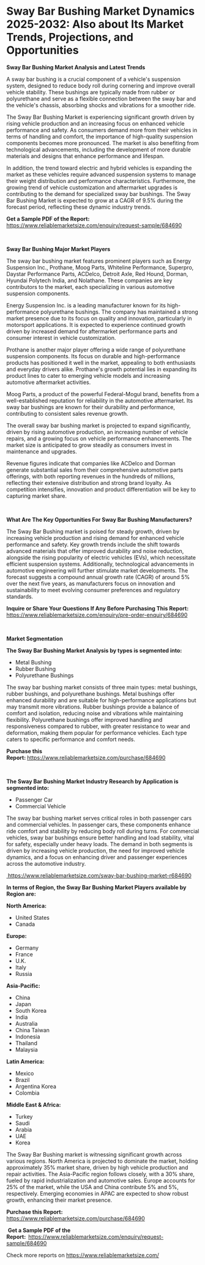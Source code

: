 <p><h1>Sway Bar Bushing Market Dynamics 2025-2032: Also about Its Market Trends, Projections, and Opportunities</h1></p><p><strong>Sway Bar Bushing Market Analysis and Latest Trends</strong></p>
<p><p>A sway bar bushing is a crucial component of a vehicle's suspension system, designed to reduce body roll during cornering and improve overall vehicle stability. These bushings are typically made from rubber or polyurethane and serve as a flexible connection between the sway bar and the vehicle's chassis, absorbing shocks and vibrations for a smoother ride.</p><p>The Sway Bar Bushing Market is experiencing significant growth driven by rising vehicle production and an increasing focus on enhanced vehicle performance and safety. As consumers demand more from their vehicles in terms of handling and comfort, the importance of high-quality suspension components becomes more pronounced. The market is also benefiting from technological advancements, including the development of more durable materials and designs that enhance performance and lifespan.</p><p>In addition, the trend toward electric and hybrid vehicles is expanding the market as these vehicles require advanced suspension systems to manage their weight distribution and performance characteristics. Furthermore, the growing trend of vehicle customization and aftermarket upgrades is contributing to the demand for specialized sway bar bushings. The Sway Bar Bushing Market is expected to grow at a CAGR of 9.5% during the forecast period, reflecting these dynamic industry trends.</p></p>
<p><strong>Get a Sample PDF of the Report:&nbsp;</strong> <a href="https://www.reliablemarketsize.com/enquiry/request-sample/684690?utm_campaign=1835&utm_medium=2&utm_source=Github&utm_content=ia&utm_term=30032025&utm_id=sway-bar-bushing">https://www.reliablemarketsize.com/enquiry/request-sample/684690</a></p>
<p>&nbsp;</p>
<p><strong>Sway Bar Bushing Major Market Players</strong></p>
<p><p>The sway bar bushing market features prominent players such as Energy Suspension Inc., Prothane, Moog Parts, Whiteline Performance, Superpro, Daystar Performance Parts, ACDelco, Detroit Axle, Red Hound, Dorman, Hyundai Polytech India, and Nolathane. These companies are key contributors to the market, each specializing in various automotive suspension components.</p><p>Energy Suspension Inc. is a leading manufacturer known for its high-performance polyurethane bushings. The company has maintained a strong market presence due to its focus on quality and innovation, particularly in motorsport applications. It is expected to experience continued growth driven by increased demand for aftermarket performance parts and consumer interest in vehicle customization.</p><p>Prothane is another major player offering a wide range of polyurethane suspension components. Its focus on durable and high-performance products has positioned it well in the market, appealing to both enthusiasts and everyday drivers alike. Prothane's growth potential lies in expanding its product lines to cater to emerging vehicle models and increasing automotive aftermarket activities.</p><p>Moog Parts, a product of the powerful Federal-Mogul brand, benefits from a well-established reputation for reliability in the automotive aftermarket. Its sway bar bushings are known for their durability and performance, contributing to consistent sales revenue growth. </p><p>The overall sway bar bushing market is projected to expand significantly, driven by rising automotive production, an increasing number of vehicle repairs, and a growing focus on vehicle performance enhancements. The market size is anticipated to grow steadily as consumers invest in maintenance and upgrades. </p><p>Revenue figures indicate that companies like ACDelco and Dorman generate substantial sales from their comprehensive automotive parts offerings, with both reporting revenues in the hundreds of millions, reflecting their extensive distribution and strong brand loyalty. As competition intensifies, innovation and product differentiation will be key to capturing market share.</p></p>
<p>&nbsp;</p>
<p><strong>What Are The Key Opportunities For Sway Bar Bushing Manufacturers?</strong></p>
<p><p>The Sway Bar Bushing market is poised for steady growth, driven by increasing vehicle production and rising demand for enhanced vehicle performance and safety. Key growth trends include the shift towards advanced materials that offer improved durability and noise reduction, alongside the rising popularity of electric vehicles (EVs), which necessitate efficient suspension systems. Additionally, technological advancements in automotive engineering will further stimulate market developments. The forecast suggests a compound annual growth rate (CAGR) of around 5% over the next five years, as manufacturers focus on innovation and sustainability to meet evolving consumer preferences and regulatory standards.</p></p>
<p><strong>Inquire or Share Your Questions If Any Before Purchasing This Report:</strong> <a href="https://www.reliablemarketsize.com/enquiry/pre-order-enquiry/684690?utm_campaign=1835&utm_medium=2&utm_source=Github&utm_content=ia&utm_term=30032025&utm_id=sway-bar-bushing">https://www.reliablemarketsize.com/enquiry/pre-order-enquiry/684690</a></p>
<p>&nbsp;</p>
<p><strong>Market Segmentation</strong></p>
<p><strong>The Sway Bar Bushing Market Analysis by types is segmented into:</strong></p>
<p><ul><li>Metal Bushing</li><li>Rubber Bushing</li><li>Polyurethane Bushings</li></ul></p>
<p><p>The sway bar bushing market consists of three main types: metal bushings, rubber bushings, and polyurethane bushings. Metal bushings offer enhanced durability and are suitable for high-performance applications but may transmit more vibrations. Rubber bushings provide a balance of comfort and isolation, reducing noise and vibrations while maintaining flexibility. Polyurethane bushings offer improved handling and responsiveness compared to rubber, with greater resistance to wear and deformation, making them popular for performance vehicles. Each type caters to specific performance and comfort needs.</p></p>
<p><strong>Purchase this Report:&nbsp;</strong><a href="https://www.reliablemarketsize.com/purchase/684690?utm_campaign=1835&utm_medium=2&utm_source=Github&utm_content=ia&utm_term=30032025&utm_id=sway-bar-bushing">https://www.reliablemarketsize.com/purchase/684690</a></p>
<p>&nbsp;</p>
<p><strong>The Sway Bar Bushing Market Industry Research by Application is segmented into:</strong></p>
<p><ul><li>Passenger Car</li><li>Commercial Vehicle</li></ul></p>
<p><p>The sway bar bushing market serves critical roles in both passenger cars and commercial vehicles. In passenger cars, these components enhance ride comfort and stability by reducing body roll during turns. For commercial vehicles, sway bar bushings ensure better handling and load stability, vital for safety, especially under heavy loads. The demand in both segments is driven by increasing vehicle production, the need for improved vehicle dynamics, and a focus on enhancing driver and passenger experiences across the automotive industry.</p></p>
<p><a href="https://www.reliablemarketsize.com/sway-bar-bushing-market-r684690?utm_campaign=1835&utm_medium=2&utm_source=Github&utm_content=ia&utm_term=30032025&utm_id=sway-bar-bushing">&nbsp;https://www.reliablemarketsize.com/sway-bar-bushing-market-r684690</a></p>
<p><strong>In terms of Region, the Sway Bar Bushing Market Players available by Region are:</strong></p>
<p>
    <p> <strong> North America: </strong>
        <ul>
            <li>United States</li>
            <li>Canada</li>
        </ul>
        </p> 
    <p> <strong> Europe: </strong>
        <ul>
            <li>Germany</li>
            <li>France</li>
            <li>U.K.</li>
            <li>Italy</li>
            <li>Russia</li>
        </ul>
        </p> 
    <p> <strong> Asia-Pacific: </strong>
        <ul>
            <li>China</li>
            <li>Japan</li>
            <li>South Korea</li>
            <li>India</li>
            <li>Australia</li>
            <li>China Taiwan</li>
            <li>Indonesia</li>
            <li>Thailand</li>
            <li>Malaysia</li>
        </ul>
        </p> 
    <p> <strong> Latin America: </strong>
        <ul>
            <li>Mexico</li>
            <li>Brazil</li>
            <li>Argentina Korea</li>
            <li>Colombia</li>
        </ul>
        </p> 
    <p> <strong> Middle East & Africa: </strong>
        <ul>
            <li>Turkey</li>
            <li>Saudi</li>
            <li>Arabia</li>
            <li>UAE</li>
            <li>Korea</li>
        </ul>
    </p>
    </p>
<p><p>The Sway Bar Bushing market is witnessing significant growth across various regions. North America is projected to dominate the market, holding approximately 35% market share, driven by high vehicle production and repair activities. The Asia-Pacific region follows closely, with a 30% share, fueled by rapid industrialization and automotive sales. Europe accounts for 25% of the market, while the USA and China contribute 5% and 5%, respectively. Emerging economies in APAC are expected to show robust growth, enhancing their market presence.</p></p>
<p><strong>Purchase this Report: </strong><a href="https://www.reliablemarketsize.com/purchase/684690?utm_campaign=1835&utm_medium=2&utm_source=Github&utm_content=ia&utm_term=30032025&utm_id=sway-bar-bushing">https://www.reliablemarketsize.com/purchase/684690</a></p>
<p>&nbsp;<strong>Get a Sample PDF of the Report:&nbsp;&nbsp;</strong><a href="https://www.reliablemarketsize.com/enquiry/request-sample/684690?utm_campaign=1835&utm_medium=2&utm_source=Github&utm_content=ia&utm_term=30032025&utm_id=sway-bar-bushing">https://www.reliablemarketsize.com/enquiry/request-sample/684690</a></p>
<p><strong></strong></p>
<p>Check more reports on <a href="https://www.reliablemarketsize.com/?utm_campaign=1835&utm_medium=2&utm_source=Github&utm_content=ia&utm_term=30032025&utm_id=sway-bar-bushing">https://www.reliablemarketsize.com/</a></p>